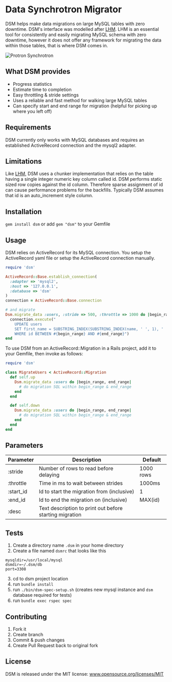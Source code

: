 # Data Synchrotron Migrator

DSM helps make data migrations on large MySQL tables with zero downtime. DSM's interface was modelled after [LHM](https://github.com/soundcloud/lhm). LHM is an essential tool for consistently and easily migrating MySQL schema with zero downtime, however it does not offer any framework for migrating the data within those tables, that is where DSM comes in.

![Protron Synchrotron](http://www.interactions.org/imagebank/images/CE0295M.jpg)

## What DSM provides

- Progress statistics
- Estimate time to completion
- Easy throttling & stride settings
- Uses a reliable and fast method for walking large MySQL tables
- Can specify start and end range for migration (helpful for picking up where you left off)

## Requirements

DSM currently only works with MySQL databases and requires an established ActiveRecord connection and the mysql2 adapter.

## Limitations
Like [LHM](https://github.com/soundcloud/lhm), DSM uses a chunker implementation that relies on the table having a single integer numeric key column called id. DSM performs static sized row copies against the id column. Therefore sparse assignment of id can cause performance problems for the backfills. Typically DSM assumes that id is an auto_increment style column. 

## Installation

`gem install dsm` 
or add `gem "dsm"` to your Gemfile

## Usage

DSM relies on ActiveRecord for its MySQL connection. You setup the ActiveRecord yaml file or setup the ActiveRecord connection manually.

```ruby
require 'dsm'

ActiveRecord::Base.establish_connection(
  :adapter => 'mysql2',
  :host => '127.0.0.1',
  :database => 'dsm'
)
connection = ActiveRecord::Base.connection

# and migrate
Dsm.migrate_data :users, :stride => 500, :throttle => 1000 do |begin_range, end_range|
  connection.execute("
    UPDATE users 
    SET first_name = SUBSTRING_INDEX(SUBSTRING_INDEX(name, ' ', 1), ' ', -1) 
    WHERE id BETWEEN #{begin_range} AND #{end_range}")
end
```

To use DSM from an ActiveRecord::Migration in a Rails project, add it to your Gemfile, then invoke as follows:

```ruby
require 'dsm'

class MigrateUsers < ActiveRecord::Migration
  def self.up
    Dsm.migrate_data :users do |begin_range, end_range|
      # do migration SQL within begin_range & end_range
    end
  end

  def self.down
    Dsm.migrate_data :users do |begin_range, end_range|
      # do migration SQL within begin_range & end_range
    end
  end
end
```

## Parameters

| Parameter | Description | Default |
| ------------- | ------------- | ------------- |
| :stride | Number of rows to read before delaying | 1000 rows |
| :throttle | Time in ms to wait between strides | 1000ms |
| :start_id | Id to start the migration from (inclusive) |1 |
| :end_id | Id to end the migration on (inclusive) | MAX(id) |
| :desc | Text description to print out before starting migration | |

## Tests

1. Create a directory name `.dsm` in your home directory
2. Create a file named `dsmrc` that looks like this
```
mysqldir=/usr/local/mysql
dsmdir=~/.dsm/db
port=3308
```

3. cd to dsm project location
4. run `bundle install`
5. run `./bin/dsm-spec-setup.sh` (creates new mysql instance and `dsm` database required for tests)
6. run `bundle exec rspec spec`

## Contributing

1. Fork it
2. Create branch
3. Commit & push changes
4. Create Pull Request back to original fork

## License

DSM is released under the MIT license:
www.opensource.org/licenses/MIT
